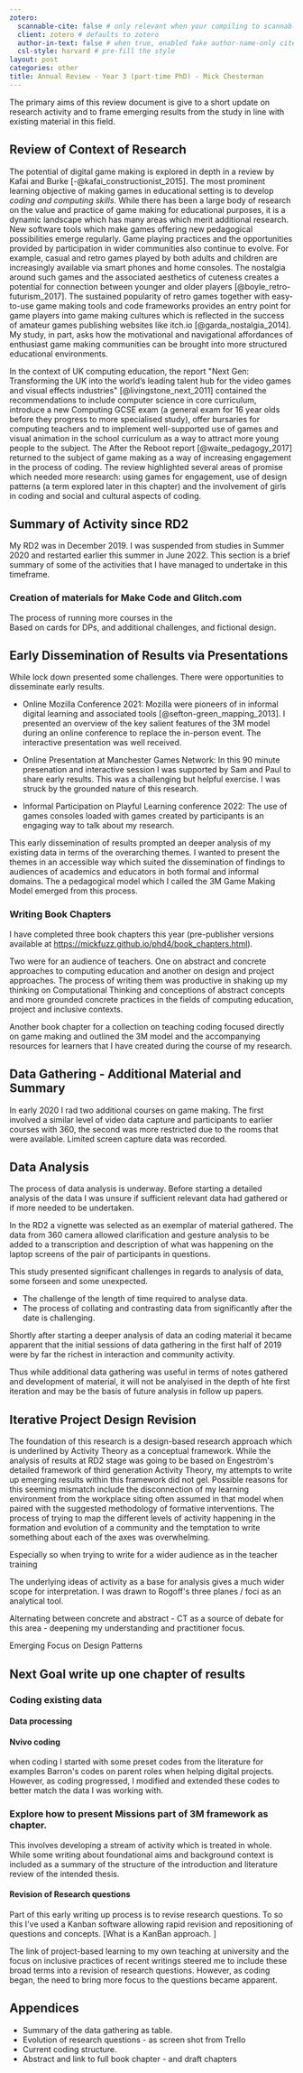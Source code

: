 ```yaml
---
zotero:
  scannable-cite: false # only relevant when your compiling to scannable-cite .odt
  client: zotero # defaults to zotero
  author-in-text: false # when true, enabled fake author-name-only cites by replacing it with the text of the last names of the authors
  csl-style: harvard # pre-fill the style
layout: post
categories: other
title: Annual Review - Year 3 (part-time PhD) - Mick Chesterman
---
```


The primary aims of this review document is give to a short update on research activity and to frame emerging results from the study in line with existing material in this field.

## Review of Context of Research

The potential of digital game making is explored in depth in a review by Kafai and Burke [-@kafai_constructionist_2015]. The most prominent learning objective of making games in educational setting is to develop _coding and computing skills_. While there has been a large body of research on the value and practice of game making for educational purposes, it is a dynamic landscape which has many areas which merit additional research. New software tools which make games offering new pedagogical possibilities emerge regularly. Game playing practices and the opportunities provided by participation in wider communities also continue to evolve. For example, casual and retro games played by both adults and children are increasingly available via smart phones and home consoles. The nostalgia around such games and the associated aesthetics of cuteness creates a potential for connection between younger and older players [@boyle_retro-futurism_2017]. The sustained popularity of retro games together with easy-to-use game making tools and code frameworks provides an entry point for game players into game making cultures which is reflected in the success of amateur games publishing websites like itch.io [@garda_nostalgia_2014]. My study, in part, asks how the motivational and navigational affordances of enthusiast game making communities can be brought into more structured educational environments.   

In the context of UK computing education, the report "Next Gen: Transforming the UK into the world’s leading talent hub for the video games and visual effects industries" [@livingstone_next_2011] contained the recommendations to include computer science in core curriculum, introduce a new Computing GCSE exam (a general exam for 16 year olds before they progress to more specialised study), offer bursaries for computing teachers and to implement well-supported use of games and visual animation in the school curriculum as a way to attract more young people to the subject. The After the Reboot report [@waite_pedagogy_2017] returned to the subject of game making as a way of increasing engagement in the process of coding. The review highlighted several areas of promise which needed more research: using games for engagement, use of design patterns (a term explored later in this chapter) and the involvement of girls in coding and social and cultural aspects of coding.

## Summary of Activity since RD2

My RD2 was in December 2019. I was suspended from studies in Summer 2020 and restarted earlier this summer in June 2022. This section is a brief summary of some of the activities that I have managed to undertake in this timeframe.

### Creation of materials for Make Code and Glitch.com

The process of running more courses in the  
Based on cards for DPs, and additional challenges, and fictional design.


## Early Dissemination of Results via Presentations

While lock down presented some challenges. There were opportunities to disseminate early results.

- Online Mozilla Conference 2021: Mozilla were pioneers of in informal digital learning and associated tools [@sefton-green_mapping_2013]. I presented an overview of the key salient features of the 3M model during an online conference to replace the in-person event. The interactive presentation was well received.

-  Online Presentation at Manchester Games Network: In this 90 minute presenation and interactive session I was supported by Sam and Paul to share early results. This was a challenging but helpful exercise. I was struck by the grounded nature of this research.

- Informal Participation on Playful Learning conference 2022: The use of games consoles loaded with games created by participants is an engaging way to talk about my research.

This early dissemination of results prompted an deeper analysis of my existing data in terms of the overarching themes. I wanted to present the themes in an accessible way which suited the dissemination of findings to audiences of academics and educators in both formal and informal domains. The a pedagogical model which I called the 3M Game Making Model emerged from this process.

### Writing Book Chapters

I have completed three book chapters this year (pre-publisher versions available at https://mickfuzz.github.io/phd4/book_chapters.html).  

Two were for an audience of teachers. One on abstract and concrete approaches to computing education and another on design and project approaches. The process of writing them
was productive in shaking up my thinking on Computational Thinking and conceptions of abstract concepts and more grounded concrete practices in the fields of computing education, project and inclusive contexts.

Another book chapter for a collection on teaching coding focused directly on game making and outlined the 3M model and the accompanying resources for learners that I have created during the course of my research.  

## Data Gathering - Additional Material and Summary

In early 2020 I rad two additional courses on game making. The first involved a similar level of video data capture and participants to earlier courses with 360, the second was more restricted due to the rooms that were available. Limited screen capture data was recorded.

## Data Analysis

The process of data analysis is underway. Before starting a detailed analysis of the data I was unsure if sufficient relevant data had gathered or if more needed to be undertaken.

In the RD2 a vignette was selected as an exemplar of material gathered. The data from 360 camera allowed clarification and gesture analysis to be added to a transcription and description of what was happening on the laptop screens of the pair of participants in questions.

This study presented significant challenges in regards to analysis of data, some forseen and some unexpected.

- The challenge of the length of time required to analyse data.  
- The process of collating and contrasting data from significantly after the date is challenging.

Shortly after starting a deeper analysis of data an coding material it became apparent that the initial sessions of data gathering in the first half of 2019 were by far the richest in interaction and community activity.

Thus while additional data gathering was useful in terms of notes gathered and development of material, it will not be analyised in the depth of hte first iteration and may be the basis of future analysis in follow up papers.

## Iterative Project Design Revision

The foundation of this research is a design-based research approach which is underlined by Activity Theory as a conceptual framework. While the analysis of results at RD2 stage was going to be based on Engeström's detailed framework of third generation Activity Theory, my attempts to write up emerging results within this framework did not gel. Possible reasons for this seeming mismatch include the disconnection of my learning environment from the workplace siting often assumed in that model when paired with the suggested methodology of formative interventions. The process of trying to map the different levels of activity happening in the formation and evolution of a community and the temptation to write something about each of the axes was overwhelming.

Especially so when trying to write for a wider audience as in the teacher training

The underlying ideas of activity as a base for analysis gives a much wider scope for interpretation. I was drawn to  Rogoff's three planes / foci  as an analytical tool.


Alternating between concrete and abstract - CT as a source of debate for this area - deepening my understanding and practitioner focus.

Emerging Focus on Design Patterns
## Next Goal write up one chapter of results

### Coding existing data

#### Data processing

#### Nvivo coding

when coding I started with some preset codes from the literature for examples Barron's codes on parent roles when helping digital projects. However, as coding progressed, I modified and extended these codes to better match the data I was working with.

### Explore how to present Missions part of 3M framework as chapter.

This involves developing a stream of activity which is treated in whole. While some writing about foundational aims and background context is included as a summary of the structure of the introduction and literature review of the intended thesis.

#### Revision of Research questions

Part of this early writing up process is to revise research questions. To so this I've used a Kanban software allowing rapid revision and repositioning of questions and concepts. [What is a KanBan approach. ]

The link of project-based learning to my own teaching at university and the focus on inclusive practices of recent writings steered me to include these broad terms into a revision of research questions. However, as coding began, the need to bring more focus to the questions became apparent.


## Appendices

- Summary of the data gathering as table.
- Evolution of research questions - as screen shot from Trello
- Current coding structure.
- Abstract and link to full book chapter - and draft chapters
